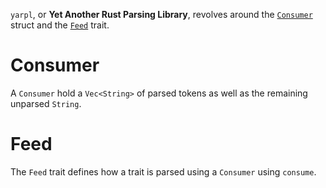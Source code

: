 `yarpl`, or **Yet Another Rust Parsing Library**, revolves around the [`Consumer`](Consumer) struct and the [`Feed`](Feed) trait.

# Consumer

A `Consumer` hold a `Vec<String>` of parsed tokens as well as the remaining unparsed `String`.


# Feed 

The `Feed` trait defines how a trait is parsed using a `Consumer` using `consume`.
